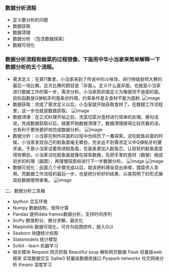 ### 数据分析流程
- 定义要分析的问题
- 数据获取
- 数据清理
- 数据分析 （包含数据探索）
- 数据可视化
	
### 数据分析流程和做菜的过程很像，下面用中华小当家来简单解释一下数据分析的五个流程。
- 需求定义：在第11集里，小当家来到了传说中的斗味场，进行特级厨师大赛的最后一场比赛。这次比赛的题目是『非面』。定义什么是非面，也就是小当家进行数据工作的第一步，需求分析。小当家把非面定义为像面但不是面的面，目标函数是Q弹粘牙的面条状料理，约束条件是主食材不能为面粉.
 ![image](https://github.com/linmiao/Data102/blob/master/assignment/1w/screenshot/1.png)
- 数据获取：完成了需求定义以后，小当家就开始获取食材了。在数据工作流程里，这一步也就是数据获取。
 ![image](https://github.com/linmiao/Data102/blob/master/assignment/1w/screenshot/2.png)
- 数据清理：在正式料理开始之前，洗菜切菜对食材进行简单的处理。换句话说，完成数据获取以后，就要开始数据清理了。数据清理做得比较完备的话，也有利于更快更好地完成数据分析。
 ![image](https://github.com/linmiao/Data102/blob/master/assignment/1w/screenshot/3.png)
- 数据分析：小当家在制作非面的过程中也经历了一番探索。试吃鲶鱼非面的时候，小当家发现自己的鲶鱼面毫无嚼劲，完全达不到需求定义中Q弹粘牙的要求诶。于是小当家试着改进鲶鱼面，在面条里加入鱿鱼芯，让软软的鲶鱼面变得有嚼劲。小当家试吃鲶鱼面就像在探索数据，先把手里的食材（数据）做成初步的料理（画图），再慢慢探索和进行下一步数据分析。
 ![image](https://github.com/linmiao/Data102/blob/master/assignment/1w/screenshot/4.png)
 ![image](https://github.com/linmiao/Data102/blob/master/assignment/1w/screenshot/5.png)
- 数据可视化：前面几个步骤完成以后，就该把料理呈现出来喽，摆盘供人享用。而数据工作流程的最后一步，也是把分析好的结果，以美观明了的形式展现给数据使用者看。
 ![image](https://github.com/linmiao/Data102/blob/master/assignment/1w/screenshot/6.png)	

二、数据分析工具箱
- Ipython
交互环境
- Numpy
数据结构，矩阵计算
- Pandas
提供data frames数据分析，支持时间序列
- SciPy
数值积分，微分求解，最优化
- Matplotlib
数据可视化，可作为绘图控件，嵌入GUI
- Seaborn
快捷统计绘图
- Statsmodels
统计模型
- Scikit - learn
机器学习
- 相关模块
Request 网页抓取
Beautiful soup 解析网页数据
Flask 轻量级web框架 实现数据交互
Sqlite3 轻量级数据库接口
Pyspark
networkx 社交网络分析
theano 深度学习

